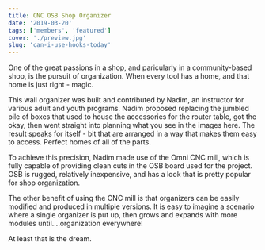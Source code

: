 ```yaml
---
title: CNC OSB Shop Organizer
date: '2019-03-20'
tags: ['members', 'featured']
cover: './preview.jpg'
slug: 'can-i-use-hooks-today'
---
```


One of the great passions in a shop, and paricularly in a community-based shop, is the pursuit of organization. When every tool has a home, and that home is just right - magic.

This wall organizer was built and contributed by Nadim, an instructor for various adult and youth programs. Nadim proposed replacing the jumbled pile of boxes that used to house the accessories for the router table, got the okay, then went straight into planning what you see in the images here. The result speaks for itself - bit that are arranged in a way that makes them easy to access. Perfect homes of all of the parts.

To achieve this precision, Nadim made use of the Omni CNC mill, which is fully capable of providing clean cuts in the OSB board used for the project. OSB is rugged, relatively inexpensive, and has a look that is pretty popular for shop organization.

The other benefit of using the CNC mill is that organizers can be easily modified and produced in multiple versions. It is easy to imagine a scenario where a single organizer is put up, then grows and expands with more modules until....organization everywhere!

At least that is the dream.
